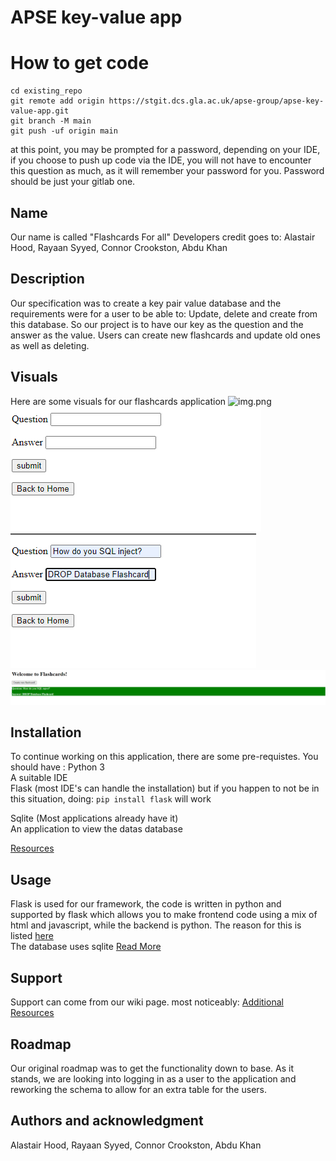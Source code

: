 # APSE key-value app



# How to get code
```
cd existing_repo
git remote add origin https://stgit.dcs.gla.ac.uk/apse-group/apse-key-value-app.git
git branch -M main
git push -uf origin main
```
at this point, you may be prompted for a password, depending on your IDE, if you choose to push up code via the IDE, you will not have to encounter this question as much, as it will remember your password for you. Password should be just your gitlab one.
## Name
Our name is called "Flashcards For all" Developers credit goes to: Alastair Hood, Rayaan Syyed, Connor Crookston, Abdu Khan


## Description
Our specification was to create a key pair value database and the requirements were for a user to be able to: Update, delete and create from this database. So our project is to have our key as the question and the answer as the value. Users can create new flashcards and update old ones as well as deleting.

## Visuals
Here are some visuals for our flashcards application
![img.png](img.png)
![img_1.png](img_1.png)
![img_2.png](img_2.png)
![img_3.png](img_3.png)
## Installation
To continue working on this application, there are some pre-requistes. 
You should have :
Python 3  
A suitable IDE  
Flask (most IDE's can handle the installation) but if you happen to not be in this situation, doing:
`pip install flask`
will work  

Sqlite (Most applications already have it)  
An application to view the datas database

[Resources](https://stgit.dcs.gla.ac.uk/apse-group/apse-key-value-app/-/wikis/Resources)

## Usage
Flask is used for our framework, the code is written in python and supported by flask which allows you to make frontend code using a mix of html and javascript, while the backend is python. The reason for this is listed [here](https://stgit.dcs.gla.ac.uk/apse-group/apse-key-value-app/-/wikis/ADR:-Web-framework)    
The database uses sqlite [Read More](https://stgit.dcs.gla.ac.uk/apse-group/apse-key-value-app/-/wikis/ADR:-Application's-DBMS)

## Support
Support can come from our wiki page.
most noticeably: [Additional Resources](https://stgit.dcs.gla.ac.uk/apse-group/apse-key-value-app/-/wikis/Online-Tutorials-and-additional-resources)


## Roadmap
Our original roadmap was to get the functionality down to base. As it stands, we are looking into logging in as a user to the application and reworking the schema to allow for an extra table for the users.


## Authors and acknowledgment
Alastair Hood, Rayaan Syyed, Connor Crookston, Abdu Khan
